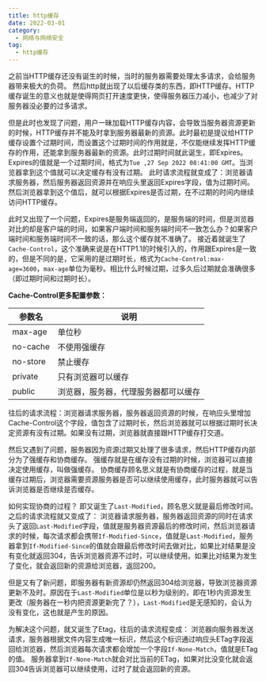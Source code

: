 ```yaml
---
title: http缓存
date: 2022-03-01
category:
  - 网络与网络安全
tag:
  - http缓存
---
```


之前当HTTP缓存还没有诞生的时候，当时的服务器需要处理太多请求，会给服务器带来极大的负荷。
然后http就出现了以后缓存类的东西，即HTTP缓存。HTTP缓存诞生的意义也就是使得网页打开速度更快，使得服务器压力减小，也减少了对服务器没必要的过多请求。

但是此时也发现了问题，用户一昧加载HTTP缓存内容，会导致当服务器资源更新的时候，HTTP缓存并不能及时拿到服务器最新的资源。此时最初是提议给HTTP缓存设置个过期时间，而设置这个过期时间的作用就是，不仅能继续发挥HTTP缓存的作用，还能拿到服务器最新的资源。此时过期时间就此诞生，即Expires。Expires的值就是一个过期时间，格式为`Tue ,27 Sep 2022 08:41:00 GMT`。当浏览器拿到这个值就可以决定缓存有没有过期。
此时请求流程就变成了：浏览器请求服务器，然后服务器返回资源并在响应头里返回Expires字段，值为过期时间。然后浏览器拿到这个值后，就可以根据Expires是否过期，在不过期的时间内继续访问HTTP缓存。

此时又出现了一个问题，Expires是服务端返回的，是服务端的时间，但是浏览器对比的却是客户端的时间，如果客户端时间和服务端时间不一致怎么办？如果客户端时间和服务端时间不一致的话，那么这个缓存就不准确了。
接近着就诞生了`Cache-Control`，这个准确来说是在HTTP1.1的时候引入的，作用跟Expires是一致的，但是不同的是，它采用的是过期时长，格式为`Cache-Control:max-age=3600`，`max-age`单位为毫秒。相比什么时候过期，过多久后过期就会准确很多（即过期时间和过期时长）。

**Cache-Control更多配置参数：**

| **参数名** | **说明**                             |
| ---------- | ------------------------------------ |
| max-age    | 单位秒                               |
| no-cache   | 不使用强缓存                         |
| no-store   | 禁止缓存                             |
| private    | 只有浏览器可以缓存                   |
| public     | 浏览器，服务器，代理服务器都可以缓存 |

往后的请求流程：浏览器请求服务器，服务器返回资源的时候，在响应头里增加Cache-Control这个字段，值包含了过期时长，然后浏览器就可以根据过期时长决定资源有没有过期。如果没有过期，浏览器就直接跟HTTP缓存打交道。

然后又遇到了问题，服务器因为资源过期又处理了很多请求，然后HTTP缓存内部分为了强缓存和协商缓存。
强缓存就是在缓存没有过期的时候，浏览器可以直接决定使用缓存，叫做强缓存。
协商缓存顾名思义就是有协商缓存的过程，就是当缓存过期后，浏览器需要资源服务器是否可以继续使用缓存，此时服务器就可以告诉浏览器是否继续是否缓存。

如何实现协商的过程？
即又诞生了`Last-Modified`，顾名思义就是最后修改时间。
之后的请求流程就又变成了：
浏览器请求服务器，服务器返回资源的同时在请求头了返回`Last-Modified`字段，值就是服务器资源最后的修改时间，然后浏览器请求的时候，每次请求都会携带`If-Modified-Since`，值就是`Last-Modified`，服务器拿到`If-Modified-Since`的值就会跟最后修改时间去做对比，如果比对结果是没有变化就返回304，告诉浏览器资源不过时，可以继续使用。如果比对结果为发生了变化，就会返回新的资源给浏览器，返回200。

但是又有了新问题，即服务器有新资源却仍然返回304给浏览器，导致浏览器资源更新不及时。原因在于`Last-Modified`单位是以秒为级别的，即在1秒内资源发生更改（服务器在一秒内把资源更新完了？），`Last-Modified`是无感知的，会认为没有变化，这也就是产生的原因。

为解决这个问题，就又诞生了Etag，往后的请求流程变成：
浏览器向服务器发送请求，服务器根据文件内容生成唯一标识，然后这个标识通过响应头ETag字段返回给浏览器，然后浏览器每次请求都会增加一个字段`If-None-Match`，值就是ETag的值。
服务器拿到`If-None-Match`就会对比当前的ETag，如果对比没变化就会返回304告诉浏览器可以继续使用，过时了就会返回新的资源。
